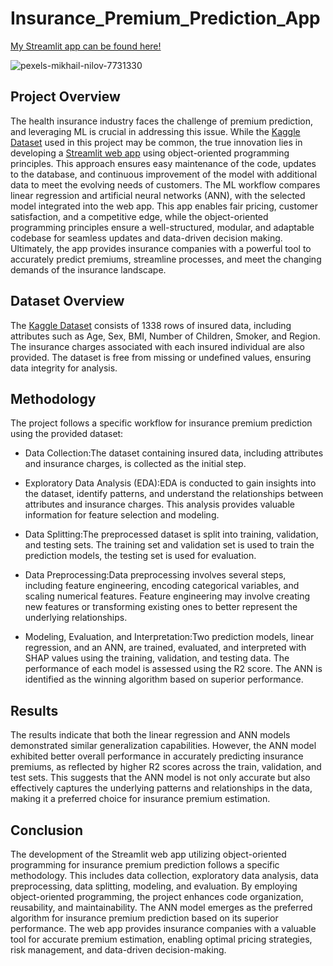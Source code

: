 # Insurance_Premium_Prediction_App

[My Streamlit app can be found here!](<https://insurancepremiumpredictionapp.streamlit.app>) 

![pexels-mikhail-nilov-7731330](https://github.com/aswinram1997/DataScience_Portfolio/assets/102771069/b21d0440-5ca8-4ebc-9116-026cfe01b29c)

## Project Overview
The health insurance industry faces the challenge of premium prediction, and leveraging ML is crucial in addressing this issue. While the [Kaggle Dataset](<https://www.kaggle.com/datasets/teertha/ushealthinsurancedataset>) used in this project may be common, the true innovation lies in developing a [Streamlit web app](<https://insurancepremiumpredictionapp.streamlit.app>) using object-oriented programming principles. This approach ensures easy maintenance of the code, updates to the database, and continuous improvement of the model with additional data to meet the evolving needs of customers. The ML workflow compares linear regression and artificial neural networks (ANN), with the selected model integrated into the web app. This app enables fair pricing, customer satisfaction, and a competitive edge, while the object-oriented programming principles ensure a well-structured, modular, and adaptable codebase for seamless updates and data-driven decision making. Ultimately, the app provides insurance companies with a powerful tool to accurately predict premiums, streamline processes, and meet the changing demands of the insurance landscape.

## Dataset Overview
The [Kaggle Dataset](<https://www.kaggle.com/datasets/teertha/ushealthinsurancedataset>) consists of 1338 rows of insured data, including attributes such as Age, Sex, BMI, Number of Children, Smoker, and Region. The insurance charges associated with each insured individual are also provided. The dataset is free from missing or undefined values, ensuring data integrity for analysis.

## Methodology
The project follows a specific workflow for insurance premium prediction using the provided dataset:

- Data Collection:The dataset containing insured data, including attributes and insurance charges, is collected as the initial step.

- Exploratory Data Analysis (EDA):EDA is conducted to gain insights into the dataset, identify patterns, and understand the relationships between attributes and insurance charges. This analysis provides valuable information for feature selection and modeling.

- Data Splitting:The preprocessed dataset is split into training, validation, and testing sets. The training set and validation set is used to train the prediction models, the testing set is used for evaluation.

- Data Preprocessing:Data preprocessing involves several steps, including feature engineering, encoding categorical variables, and scaling numerical features. Feature engineering may involve creating new features or transforming existing ones to better represent the underlying relationships.

- Modeling, Evaluation, and Interpretation:Two prediction models, linear regression, and an ANN, are trained, evaluated, and interpreted with SHAP values using the training, validation, and testing data. The performance of each model is assessed using the R2 score. The ANN is identified as the winning algorithm based on superior performance.

## Results
The results indicate that both the linear regression and ANN models demonstrated similar generalization capabilities. However, the ANN model exhibited better overall performance in accurately predicting insurance premiums, as reflected by higher R2 scores across the train, validation, and test sets. This suggests that the ANN model is not only accurate but also effectively captures the underlying patterns and relationships in the data, making it a preferred choice for insurance premium estimation.

## Conclusion
The development of the Streamlit web app utilizing object-oriented programming for insurance premium prediction follows a specific methodology. This includes data collection, exploratory data analysis, data preprocessing, data splitting, modeling, and evaluation. By employing object-oriented programming, the project enhances code organization, reusability, and maintainability. The ANN model emerges as the preferred algorithm for insurance premium prediction based on its superior performance. The web app provides insurance companies with a valuable tool for accurate premium estimation, enabling optimal pricing strategies, risk management, and data-driven decision-making. 



